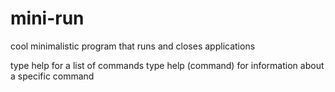 # mini-run
cool minimalistic program that runs and closes applications

type help for a list of commands
type help (command) for information about a specific command
